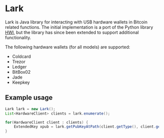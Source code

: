 # Lark

Lark is Java library for interacting with USB hardware wallets in Bitcoin related functions. 
The initial implementation is a port of the Python library [HWI](https://github.com/bitcoin-core/HWI), but the library has since been extended to support additional functionality.

The following hardware wallets (for all models) are supported:
- Coldcard
- Trezor
- Ledger
- BitBox02
- Jade
- Keepkey

## Example usage

```java
Lark lark = new Lark();
List<HardwareClient> clients = lark.enumerate();

for(HardwareClient client : clients) {
    ExtendedKey xpub = lark.getPubKeyAtPath(client.getType(), client.getPath(), "m/84'/1'/0'");
}
```
